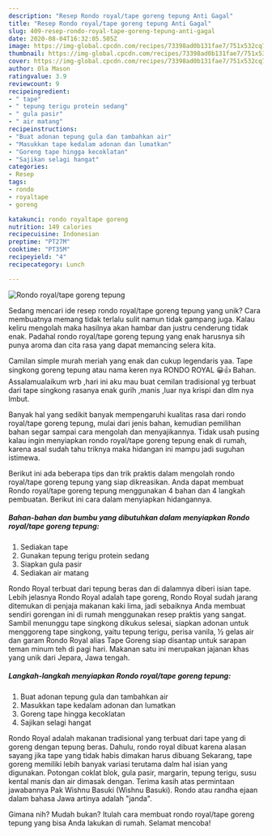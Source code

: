 ```yaml
---
description: "Resep Rondo royal/tape goreng tepung Anti Gagal"
title: "Resep Rondo royal/tape goreng tepung Anti Gagal"
slug: 409-resep-rondo-royal-tape-goreng-tepung-anti-gagal
date: 2020-08-04T16:32:05.505Z
image: https://img-global.cpcdn.com/recipes/73398ad0b131fae7/751x532cq70/rondo-royaltape-goreng-tepung-foto-resep-utama.jpg
thumbnail: https://img-global.cpcdn.com/recipes/73398ad0b131fae7/751x532cq70/rondo-royaltape-goreng-tepung-foto-resep-utama.jpg
cover: https://img-global.cpcdn.com/recipes/73398ad0b131fae7/751x532cq70/rondo-royaltape-goreng-tepung-foto-resep-utama.jpg
author: Ola Mason
ratingvalue: 3.9
reviewcount: 9
recipeingredient:
- " tape"
- " tepung terigu protein sedang"
- " gula pasir"
- " air matang"
recipeinstructions:
- "Buat adonan tepung gula dan tambahkan air"
- "Masukkan tape kedalam adonan dan lumatkan"
- "Goreng tape hingga kecoklatan"
- "Sajikan selagi hangat"
categories:
- Resep
tags:
- rondo
- royaltape
- goreng

katakunci: rondo royaltape goreng 
nutrition: 149 calories
recipecuisine: Indonesian
preptime: "PT27M"
cooktime: "PT35M"
recipeyield: "4"
recipecategory: Lunch

---
```



![Rondo royal/tape goreng tepung](https://img-global.cpcdn.com/recipes/73398ad0b131fae7/751x532cq70/rondo-royaltape-goreng-tepung-foto-resep-utama.jpg)

Sedang mencari ide resep rondo royal/tape goreng tepung yang unik? Cara membuatnya memang tidak terlalu sulit namun tidak gampang juga. Kalau keliru mengolah maka hasilnya akan hambar dan justru cenderung tidak enak. Padahal rondo royal/tape goreng tepung yang enak harusnya sih punya aroma dan cita rasa yang dapat memancing selera kita.

Camilan simple murah meriah yang enak dan cukup legendaris yaa. Tape singkong goreng tepung atau nama keren nya RONDO ROYAL 😀👍 Bahan. Assalamualaikum wrb ,hari ini aku mau buat cemilan tradisional yg terbuat dari tape singkong rasanya enak gurih ,manis ,luar nya krispi dan dlm nya lmbut.

Banyak hal yang sedikit banyak mempengaruhi kualitas rasa dari rondo royal/tape goreng tepung, mulai dari jenis bahan, kemudian pemilihan bahan segar sampai cara mengolah dan menyajikannya. Tidak usah pusing kalau ingin menyiapkan rondo royal/tape goreng tepung enak di rumah, karena asal sudah tahu triknya maka hidangan ini mampu jadi suguhan istimewa.


Berikut ini ada beberapa tips dan trik praktis dalam mengolah rondo royal/tape goreng tepung yang siap dikreasikan. Anda dapat membuat Rondo royal/tape goreng tepung menggunakan 4 bahan dan 4 langkah pembuatan. Berikut ini cara dalam menyiapkan hidangannya.

<!--inarticleads1-->

##### Bahan-bahan dan bumbu yang dibutuhkan dalam menyiapkan Rondo royal/tape goreng tepung:

1. Sediakan  tape
1. Gunakan  tepung terigu protein sedang
1. Siapkan  gula pasir
1. Sediakan  air matang


Rondo Royal terbuat dari tepung beras dan di dalamnya diberi isian tape. Lebih jelasnya Rondo Royal adalah tape goreng, Rondo Royal sudah jarang ditemukan di penjaja makanan kaki lima, jadi sebaiknya Anda membuat sendiri gorengan ini di rumah menggunakan resep praktis yang sangat. Sambil menunggu tape singkong dikukus selesai, siapkan adonan untuk menggoreng tape singkong, yaitu tepung terigu, perisa vanila, ½ gelas air dan garam Rondo Royal alias Tape Goreng siap disantap untuk sarapan teman minum teh di pagi hari. Makanan satu ini merupakan jajanan khas yang unik dari Jepara, Jawa tengah. 

<!--inarticleads2-->

##### Langkah-langkah menyiapkan Rondo royal/tape goreng tepung:

1. Buat adonan tepung gula dan tambahkan air
1. Masukkan tape kedalam adonan dan lumatkan
1. Goreng tape hingga kecoklatan
1. Sajikan selagi hangat


Rondo Royal adalah makanan tradisional yang terbuat dari tape yang di goreng dengan tepung beras. Dahulu, rondo royal dibuat karena alasan sayang jika tape yang tidak habis dimakan harus dibuang Sekarang, tape goreng memiliki lebih banyak variasi terutama dalm hal isian yang digunakan. Potongan coklat blok, gula pasir, margarin, tepung terigu, susu kental manis dan air dimasak dengan. Terima kasih atas permintaan jawabannya Pak Wishnu Basuki (Wishnu Basuki). Rondo atau randha ejaan dalam bahasa Jawa artinya adalah &#34;janda&#34;. 

Gimana nih? Mudah bukan? Itulah cara membuat rondo royal/tape goreng tepung yang bisa Anda lakukan di rumah. Selamat mencoba!
